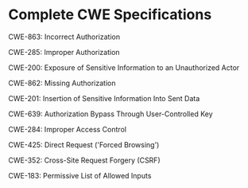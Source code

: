 

# Complete CWE Specifications

CWE-863: Incorrect Authorization

CWE-285: Improper Authorization

CWE-200: Exposure of Sensitive Information to an Unauthorized Actor

CWE-862: Missing Authorization

CWE-201: Insertion of Sensitive Information Into Sent Data

CWE-639: Authorization Bypass Through User-Controlled Key

CWE-284: Improper Access Control

CWE-425: Direct Request ('Forced Browsing')

CWE-352: Cross-Site Request Forgery (CSRF)

CWE-183: Permissive List of Allowed Inputs